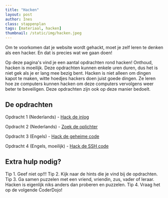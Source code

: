 ```yaml
---
title: "Hacken"
layout: post
author: Ines
class: stappenplan
tags: [materiaal, hacken]
thumbnail: /static/img/hacken.jpeg
---
```

Om te voorkomen dat je website wordt gehackt, moet je zelf leren te denken als een hacker. En dat is precies wat we gaan doen!

Op deze pagina's vind je een aantal opdrachten rond hacken! Onthoud, hacken is moeilijk. Deze opdrachten kunnen enkele uren duren, dus het is niet gek als je er lang mee bezig bent. Hacken is niet alleen om dingen kapot te maken, witte hoedjes hackers doen juist goede dingen. Ze leren hoe ze computers kunnen hacken om deze computers vervolgens weer beter te beveiligen. Deze opdrachten zijn ook op deze manier bedoelt.

## De opdrachten

Opdracht 1 (Nederlands) - <a href="https://loginmistakes.lab.hackintheclass.nl/login1.php">Hack de inlog</a>

Opdracht 2 (Nederlands) - <a href="https://www.specialagents.nl/">Zoek de oplichter</a>

Opdracht 3 (Engels) - <a href="https://hidden-codes.lab.hackintheclass.nl/login1.php">Hack de geheime code </a>

Opdracht 4 (Engels, moeilijk) - <a href="https://overthewire.org/wargames/bandit/bandit0.html">Hack de SSH code</a>

## Extra hulp nodig?

Tip 1. Geef niet op!!!
Tip 2. Kijk naar de hints die je vind bij de opdrachten.
Tip 3. Ga samen puzzelen met een vriend, vriendin, zus, vader of leraar. Hacken is eigenlijk niks anders dan proberen en puzzelen.
Tip 4. Vraag het op de volgende CoderDojo!
